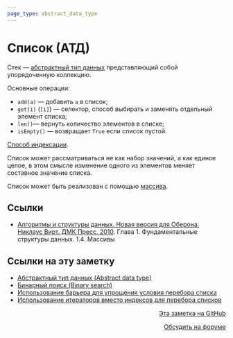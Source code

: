 ```yaml
---
page_type: abstract_data_type
---
```


# Список (АТД)

Стек — [абстрактный тип данных](20221023123217.md) представляющий собой упорядоченную коллекцию.

Основные операции:

- `add(a)` — добавить `a` в список;
- `get(i)` (`[i]`) — селектор, способ выбирать и заменять отдельный элемент списка;
- `len()`— вернуть количество элементов в списке;
- `isEmpty()` — возвращает `True` если список пустой.

[Способ индексации](20221121231228.md).

Список может рассматриваться не как набор значений, а как единое целое, в этом смысле изменение одного из элементов  меняет составное значение списка.

Список может быть реализован с помощью [массива](20221025215309.md).

## Ссылки

* [Алгоритмы и структуры данных. Новая версия для Оберона. Никлаус Вирт. ДМК Пресс. 2010](WirthAlgorithmsAndDataStructures2010.md). Глава 1. Фундаментальные структуры данных. 1.4. Массивы


## Ссылки на эту заметку

* [Абстрактный тип данных (Abstract data type)](20221023123217.md)
* [Бинарный поиск (Binary search)](20221025215226.md)
* [Использование барьера для упрощения условия перебора списка](20221124190034.md)
* [Использование итераторов вместо индексов для перебора списков](20221124185042.md)


<p v-pre style="text-align: right">
  <a href="https://github.com/Kverde/algorithms/blob/main/source/20221121230218.md" target="_blank">
  Эта заметка на GitHub
  </a>
</p>



<p v-pre style="text-align: right">
  <a href="https://discourse.comtext.space/new-topic?title=%D0%A1%D0%BF%D0%B8%D1%81%D0%BE%D0%BA%20%28%D0%90%D0%A2%D0%94%29&body=&category=algorithm" target="_blank">
  Обсудить на форуме
  </a>
</p>
